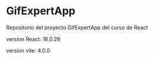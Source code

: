 # GifExpertApp

Repositorio del proyecto GifExpertApp del curso de React

version React: 18.0.26

version vite: 4.0.0